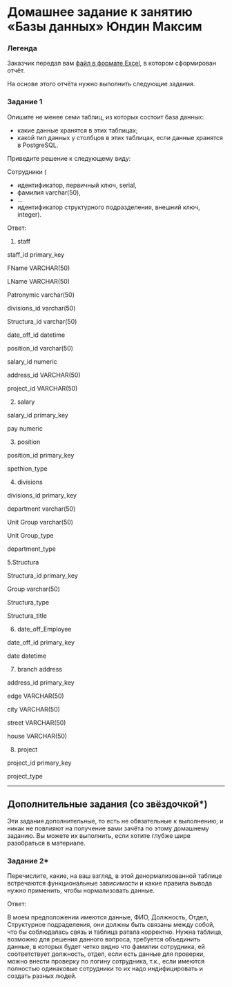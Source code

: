 # Домашнее задание к занятию «Базы данных» Юндин Максим


### Легенда

Заказчик передал вам [файл в формате Excel](https://github.com/netology-code/sdb-homeworks/blob/main/resources/hw-12-1.xlsx), в котором сформирован отчёт. 

На основе этого отчёта нужно выполнить следующие задания.

### Задание 1

Опишите не менее семи таблиц, из которых состоит база данных:

- какие данные хранятся в этих таблицах;
- какой тип данных у столбцов в этих таблицах, если данные хранятся в PostgreSQL.

Приведите решение к следующему виду:

Сотрудники (

- идентификатор, первичный ключ, serial,
- фамилия varchar(50),
- ...
- идентификатор структурного подразделения, внешний ключ, integer).

Ответ: 
1. staff 

staff_id primary_key

FName VARCHAR(50) 

LName VARCHAR(50) 

Patronymic varchar(50)

divisions_id varchar(50)

Structura_id varchar(50)

date_off_id datetime

position_id varchar(50)

salary_id numeric

address_id VARCHAR(50)

project_id VARCHAR(50)



2. salary 

salary_id primary_key

pay numeric 




3. position 

position_id primary_key

spethion_type

4. divisions 

divisions_id primary_key

department varchar(50)

Unit Group varchar(50)

Unit Group_type

department_type


5.Structura 

Structura_id primary_key

Group varchar(50)

Structura_type

Structura_title


6. date_off_Employee 

date_off_id primary_key

date datetime

7. branch address 

address_id primary_key

edge VARCHAR(50)

city VARCHAR(50)

street VARCHAR(50)

house VARCHAR(50)

8. project 

project_id primary_key

project_type

---

## Дополнительные задания (со звёздочкой*)
Эти задания дополнительные, то есть не обязательные к выполнению, и никак не повлияют на получение вами зачёта по этому домашнему заданию. Вы можете их выполнить, если хотите глубже шире разобраться в материале.


### Задание 2*

Перечислите, какие, на ваш взгляд, в этой денормализованной таблице встречаются функциональные зависимости и какие правила вывода нужно применить, чтобы нормализовать данные.

Ответ: 

В моем предположении имеются данные, ФИО, Должность, Отдел, Структурное подраделения, они должны быть связаны между собой, что бы соблюдалась связь и таблица ратала корректно. 
Нужна таблица, возможно для решения данного вопроса, требуется объединить данные, в которых будет четко видно что фамилии сотрудника, ей соответствует должность, отдел, если есть данные для проверки, можно внести проверку по логину сотрудника, т.к., если имеются полностью одинаковые сотрудники то их надо индифицировать и создать разных людей. 
